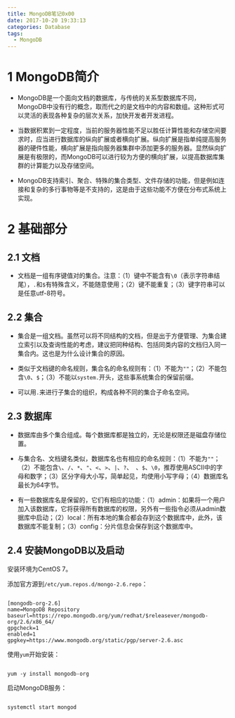 ```yaml
---
title: MongoDB笔记0x00
date: 2017-10-20 19:33:13
categories: Database
tags:
  - MongoDB
---
```


# 1 MongoDB简介

+ MongoDB是一个面向文档的数据库，与传统的关系型数据库不同，MongoDB中没有行的概念，取而代之的是文档中的内容和数组。这种形式可以灵活的表现各种复杂的层次关系，加快开发者开发进程。

<!-- more -->

+ 当数据积累到一定程度，当前的服务器性能不足以胜任计算性能和存储空间要求时，应当进行数据库的纵向扩展或者横向扩展。纵向扩展是指单纯提高服务器的硬件性能，横向扩展是指向服务器集群中添加更多的服务器。显然纵向扩展是有极限的，而MongoDB可以进行较为方便的横向扩展，以提高数据库集群的计算能力以及存储空间。

+ MongoDB支持索引、聚合、特殊的集合类型、文件存储的功能，但是例如连接和复杂的多行事物等是不支持的，这是由于这些功能不方便在分布式系统上实现。

# 2 基础部分

## 2.1 文档

+ 文档是一组有序键值对的集合。注意：（1）键中不能含有`\0`（表示字符串结尾），`.`和`$`有特殊含义，不能随意使用；（2）键不能重复；（3）键字符串可以是任意utf-8符号。

## 2.2 集合

+ 集合是一组文档。虽然可以将不同结构的文档，但是出于方便管理、为集合建立索引以及查询性能的考虑，建议把同种结构、包括同类内容的文档归入同一集合内。这也是为什么设计集合的原因。

+ 类似于文档键的命名规则，集合名的命名规则有：（1）不能为`""`；（2）不能包含`\0`、`$`；（3）不能以`system.`开头，这些事系统集合的保留前缀。

+ 可以用`.`来进行子集合的组织，构成各种不同的集合子命名空间。

## 2.3 数据库

+ 数据库由多个集合组成。每个数据库都是独立的，无论是权限还是磁盘存储位置。

+ 与集合名、文档键名类似，数据库名也有相应的命名规则：（1）不能为`""`；（2）不能包含`\`、`/`、`*`、`"`、`<`、`>`、`|`、`?`、` `、`$`、`\0`，推荐使用ASCII中的字母和数字；（3）区分字母大小写，简单起见，均使用小写字母；（4）数据库名最长为64字节。

+ 有一些数据库名是保留的，它们有相应的功能：（1）admin：如果将一个用户加入该数据库，它将获得所有数据库的权限，另外有一些指令必须从admin数据库中启动；（2）local：所有本地的集合都会存到这个数据库中，此外，该数据库不能复制；（3）config：分片信息会保存到这个数据库中。

## 2.4 安装MongoDB以及启动

安装环境为CentOS 7。

添加官方源到`/etc/yum.repos.d/mongo-2.6.repo`：

```

[mongodb-org-2.6]
name=MongoDB Repository
baseurl=https://repo.mongodb.org/yum/redhat/$releasever/mongodb-org/2.6/x86_64/
gpgcheck=1
enabled=1
gpgkey=https://www.mongodb.org/static/pgp/server-2.6.asc

```

使用`yum`开始安装：

```shell

yum -y install mongodb-org

```

启动MongoDB服务：

```shell

systemctl start mongod

```
